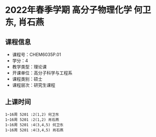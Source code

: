 # 2022年春季学期 高分子物理化学 何卫东, 肖石燕






## 课程信息

- 课程号：CHEM6035P.01
- 学分：4
- 教学类型：理论课
- 开课单位：高分子科学与工程系
- 课程类别：硕士
- 课程层次：研究生课程

## 上课时间

```
1~16周 5201 :2(1,2) 何卫东
1~16周 5201 :2(1,2) 肖石燕
1~16周 5201 :4(3,4,5) 何卫东
1~16周 5201 :4(3,4,5) 肖石燕
```

